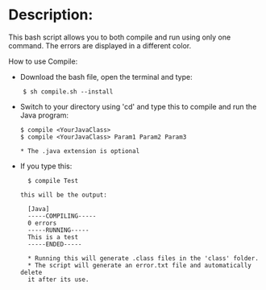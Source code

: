 # Description:
  This bash script allows you to both compile and run using only one command.
  The errors are displayed in a different color.

How to use Compile:

  - Download the bash file, open the terminal and type:

  ```
      $ sh compile.sh --install
  ```

  - Switch to your directory using 'cd' and type this to compile and run the Java
    program:

        $ compile <YourJavaClass>
        $ compile <YourJavaClass> Param1 Param2 Param3

        * The .java extension is optional

  - If you type this:

          $ compile Test

        this will be the output:

          [Java]
          -----COMPILING-----
          0 errors
          -----RUNNING-----
          This is a test
          -----ENDED-----

          * Running this will generate .class files in the 'class' folder.
          * The script will generate an error.txt file and automatically delete
          it after its use.
